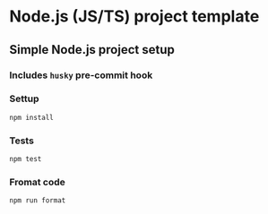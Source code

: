 # Node.js (JS/TS) project template

## Simple Node.js project setup

### Includes `husky` pre-commit hook

### Settup

```bash
npm install
```

### Tests

```bash
npm test
```

### Fromat code

```bash
npm run format
```
